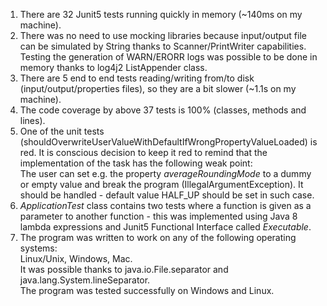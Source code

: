 1. There are 32 Junit5 tests running quickly in memory (~140ms on my machine).
2. There was no need to use mocking libraries because input/output file can be simulated by String thanks to Scanner/PrintWriter capabilities.  
Testing the generation of WARN/ERORR logs was possible to be done in memory thanks to log4j2 ListAppender class.
3. There are 5 end to end tests reading/writing from/to disk (input/output/properties files), so they are a bit slower (~1.1s on my machine).
4. The code coverage by above 37 tests is 100% (classes, methods and lines).
5. One of the unit tests (shouldOverwriteUserValueWithDefaultIfWrongPropertyValueLoaded) is red. It is conscious decision to keep it red to remind that the implementation of the task has the following weak point:  
The user can set e.g. the property *averageRoundingMode* to a dummy or empty value and break the program (IllegalArgumentException). It should be handled - default value HALF_UP should be set in such case.
6. *ApplicationTest* class contains two tests where a function is given as a parameter to another function - this was implemented using Java 8 lambda expressions and Junit5 Functional Interface called *Executable*.
7. The program was written to work on any of the following operating systems:  
Linux/Unix, Windows, Mac.  
It was possible thanks to java.io.File.separator and java.lang.System.lineSeparator.  
The program was tested successfully on Windows and Linux.
